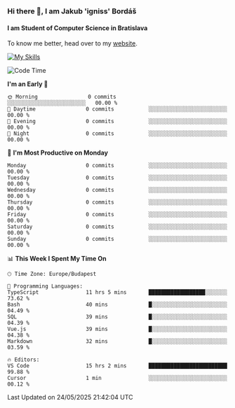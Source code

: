 ### Hi there 👋, I am Jakub 'igniss' Bordáš

#### I am Student of Computer Science in Bratislava
To know me better, head over to my [website](https://bordas.sk).

[![My Skills](https://skillicons.dev/icons?i=js,typescript,html,css,figma,svelte,vue,next,postgresql,nest,express,nodejs)](https://bordas.sk)


<!--START_SECTION:waka-->
![Code Time](http://img.shields.io/badge/Code%20Time-1%2C914%20hrs%2018%20mins-blue)

**I'm an Early 🐤** 

```text
🌞 Morning                0 commits           ░░░░░░░░░░░░░░░░░░░░░░░░░   00.00 % 
🌆 Daytime                0 commits           ░░░░░░░░░░░░░░░░░░░░░░░░░   00.00 % 
🌃 Evening                0 commits           ░░░░░░░░░░░░░░░░░░░░░░░░░   00.00 % 
🌙 Night                  0 commits           ░░░░░░░░░░░░░░░░░░░░░░░░░   00.00 % 
```
📅 **I'm Most Productive on Monday** 

```text
Monday                   0 commits           ░░░░░░░░░░░░░░░░░░░░░░░░░   00.00 % 
Tuesday                  0 commits           ░░░░░░░░░░░░░░░░░░░░░░░░░   00.00 % 
Wednesday                0 commits           ░░░░░░░░░░░░░░░░░░░░░░░░░   00.00 % 
Thursday                 0 commits           ░░░░░░░░░░░░░░░░░░░░░░░░░   00.00 % 
Friday                   0 commits           ░░░░░░░░░░░░░░░░░░░░░░░░░   00.00 % 
Saturday                 0 commits           ░░░░░░░░░░░░░░░░░░░░░░░░░   00.00 % 
Sunday                   0 commits           ░░░░░░░░░░░░░░░░░░░░░░░░░   00.00 % 
```


📊 **This Week I Spent My Time On** 

```text
🕑︎ Time Zone: Europe/Budapest

💬 Programming Languages: 
TypeScript               11 hrs 5 mins       ██████████████████░░░░░░░   73.62 % 
Bash                     40 mins             █░░░░░░░░░░░░░░░░░░░░░░░░   04.49 % 
SQL                      39 mins             █░░░░░░░░░░░░░░░░░░░░░░░░   04.39 % 
Vue.js                   39 mins             █░░░░░░░░░░░░░░░░░░░░░░░░   04.38 % 
Markdown                 32 mins             █░░░░░░░░░░░░░░░░░░░░░░░░   03.59 % 

🔥 Editors: 
VS Code                  15 hrs 2 mins       █████████████████████████   99.88 % 
Cursor                   1 min               ░░░░░░░░░░░░░░░░░░░░░░░░░   00.12 % 
```


 Last Updated on 24/05/2025 21:42:04 UTC
<!--END_SECTION:waka-->
